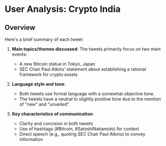 # User Analysis: Crypto India

## Overview

Here's a brief summary of each tweet:

1. **Main topics/themes discussed**: The tweets primarily focus on two main events:
    * A new Bitcoin statue in Tokyo, Japan
    * SEC Chair Paul Atkins' statement about establishing a rational framework for crypto assets

2. **Language style and tone**: 
    - Both tweets use formal language with a somewhat objective tone.
    - The tweets have a neutral to slightly positive tone due to the mention of "new" and "unveiled".

3. **Key characteristics of communication**:
    - Clarity and concision in both tweets
    - Use of hashtags (#Bitcoin, #SatoshiNakamoto) for context
    - Direct speech (e.g., quoting SEC Chair Paul Atkins) to convey information